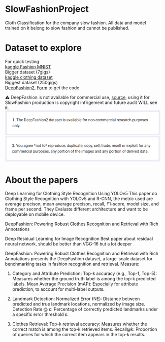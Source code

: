 # SlowFashionProject
Cloth Classification for the company slow fashion. All data and model trained on it belong to slow fashion and cannot be published.


# Dataset to explore

For quick testing  
[kaggle Fashion MNIST](https://www.kaggle.com/datasets/zalando-research/fashionmnist)  
Bigger dataset (7gigs)  
[kaggle clothing dataset](https://www.kaggle.com/datasets/agrigorev/clothing-dataset-full)  
Biggest dataset (250gigs)  
[DeepFashion2](https://drive.google.com/drive/folders/125F48fsMBz2EF0Cpqk6aaHet5VH399Ok), [Form](https://docs.google.com/forms/d/e/1FAIpQLSeIoGaFfCQILrtIZPykkr8q_h9qQ5BoTYbjvf95aXbid0v2Bw/viewform) to get the code

⚠️ DeepFashion is not available for commercial use, [source](https://docs.google.com/forms/d/e/1FAIpQLSeIoGaFfCQILrtIZPykkr8q_h9qQ5BoTYbjvf95aXbid0v2Bw/viewform), using it for SlowFashion production is copyright infrigement and future audit WILL see it.
![alt text](assets/image-1.png)
![alt text](assets/image-2.png)

# About the papers
Deep Learning for Clothing Style Recognition Using YOLOv5
This paper do Clothing Style Recognition with YOLOv5 and R-CNN, the metric used are average precison, mean average precison, recall, F1-score, model
size, and frame per second. They Evaluate different architecture and want to be deployable on mobile device.

DeepFashion: Powering Robust Clothes Recognition and Retrieval with Rich Annotations

Deep Residual Learning for Image Recognition
Best paper about residual neural network, should be better than VGG-16 but a lot deeper

DeepFashion: Powering Robust Clothes Recognition and Retrieval with Rich Annotations
presents the DeepFashion dataset, a large-scale dataset for benchmarking tasks in fashion recognition and retrieval. 
Measure:
1. Category and Attribute Prediction:
Top-k accuracy (e.g., Top-1, Top-5): Measures whether the ground truth label is among the top-k predicted labels.
Mean Average Precision (mAP): Especially for attribute prediction, to account for multi-label outputs.

1. Landmark Detection:
Normalized Error (NE): Distance between predicted and true landmark locations, normalized by image size.
Detection Rate @ ε: Percentage of correctly predicted landmarks under a specific error threshold ε.

1. Clothes Retrieval:
Top-k retrieval accuracy: Measures whether the correct match is among the top-k retrieved items.
Recall@k: Proportion of queries for which the correct item appears in the top-k results.